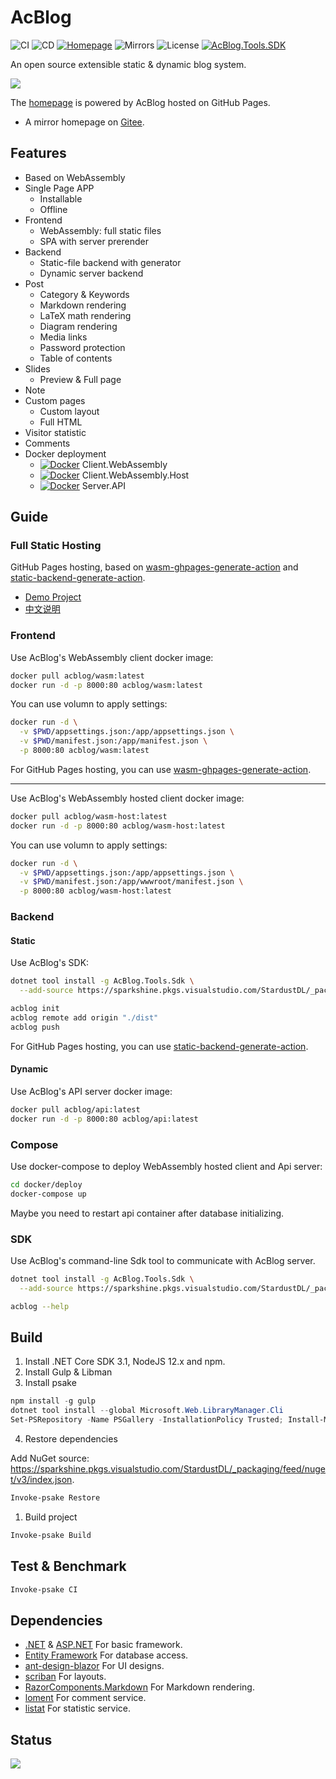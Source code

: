 # AcBlog

![CI](https://github.com/acblog/acblog/workflows/CI/badge.svg) ![CD](https://github.com/acblog/acblog/workflows/CD/badge.svg) [![Homepage](https://img.shields.io/github/workflow/status/acblog/acblog.github.io/Deploy/src?label=homepage)](https://github.com/acblog/acblog.github.io) ![Mirrors](https://img.shields.io/github/workflow/status/acblog/mirrors/Mirror/master?label=mirrors) ![License](https://img.shields.io/github/license/acblog/acblog.svg) [![AcBlog.Tools.SDK](https://buildstats.info/nuget/AcBlog.Tools.SDK)](https://www.nuget.org/packages/AcBlog.Tools.SDK/)

An open source extensible static & dynamic blog system.

![](https://repository-images.githubusercontent.com/259549650/50d50d00-9073-11ea-8e72-0d3f1d3a7d8c)

The [homepage](https://acblog.github.io) is powered by AcBlog hosted on GitHub Pages.

- A mirror homepage on [Gitee](https://acblog.gitee.io).

## Features

- Based on WebAssembly
- Single Page APP
  - Installable
  - Offline
- Frontend
  - WebAssembly: full static files
  - SPA with server prerender
- Backend
  - Static-file backend with generator
  - Dynamic server backend
- Post
  - Category & Keywords
  - Markdown rendering
  - LaTeX math rendering
  - Diagram rendering
  - Media links
  - Password protection
  - Table of contents
- Slides
  - Preview & Full page
- Note
- Custom pages
  - Custom layout
  - Full HTML
- Visitor statistic
- Comments
- Docker deployment
  - [![Docker](https://img.shields.io/docker/pulls/acblog/wasm.svg)](https://hub.docker.com/r/acblog/wasm) Client.WebAssembly
  - [![Docker](https://img.shields.io/docker/pulls/acblog/wasm-host.svg)](https://hub.docker.com/r/acblog/wasm-host) Client.WebAssembly.Host
  - [![Docker](https://img.shields.io/docker/pulls/acblog/api.svg)](https://hub.docker.com/r/acblog/api) Server.API

## Guide

### Full Static Hosting

GitHub Pages hosting, based on [wasm-ghpages-generate-action](https://github.com/acblog/wasm-ghpages-generate-action) and [static-backend-generate-action](https://github.com/acblog/static-backend-generate-action).

- [Demo Project](https://github.com/acblog/acblog.github.io)
- [中文说明](https://stardustdl.gitee.io/posts/Development%2FAcBlog-staticgen)

### Frontend

Use AcBlog's WebAssembly client docker image:

```sh
docker pull acblog/wasm:latest
docker run -d -p 8000:80 acblog/wasm:latest
```

You can use volumn to apply settings:

```sh
docker run -d \
  -v $PWD/appsettings.json:/app/appsettings.json \
  -v $PWD/manifest.json:/app/manifest.json \
  -p 8000:80 acblog/wasm:latest
```

For GitHub Pages hosting, you can use [wasm-ghpages-generate-action](https://github.com/acblog/wasm-ghpages-generate-action).

---

Use AcBlog's WebAssembly hosted client docker image:

```sh
docker pull acblog/wasm-host:latest
docker run -d -p 8000:80 acblog/wasm-host:latest
```

You can use volumn to apply settings:

```sh
docker run -d \
  -v $PWD/appsettings.json:/app/appsettings.json \
  -v $PWD/manifest.json:/app/wwwroot/manifest.json \
  -p 8000:80 acblog/wasm-host:latest
```

### Backend

#### Static

Use AcBlog's SDK:

```sh
dotnet tool install -g AcBlog.Tools.Sdk \
  --add-source https://sparkshine.pkgs.visualstudio.com/StardustDL/_packaging/feed/nuget/v3/index.json

acblog init
acblog remote add origin "./dist"
acblog push
```

For GitHub Pages hosting, you can use [static-backend-generate-action](https://github.com/acblog/static-backend-generate-action).

#### Dynamic

Use AcBlog's API server docker image:

```sh
docker pull acblog/api:latest
docker run -d -p 8000:80 acblog/api:latest
```

### Compose

Use docker-compose to deploy WebAssembly hosted client and Api server:

```sh
cd docker/deploy
docker-compose up
```

Maybe you need to restart api container after database initializing.

### SDK

Use AcBlog's command-line Sdk tool to communicate with AcBlog server.

```sh
dotnet tool install -g AcBlog.Tools.Sdk \
  --add-source https://sparkshine.pkgs.visualstudio.com/StardustDL/_packaging/feed/nuget/v3/index.json

acblog --help
```

## Build

1. Install .NET Core SDK 3.1, NodeJS 12.x and npm.
2. Install Gulp & Libman
3. Install psake

```ps1
npm install -g gulp
dotnet tool install --global Microsoft.Web.LibraryManager.Cli
Set-PSRepository -Name PSGallery -InstallationPolicy Trusted; Install-Module -Name psake
```

4. Restore dependencies

Add NuGet source: https://sparkshine.pkgs.visualstudio.com/StardustDL/_packaging/feed/nuget/v3/index.json.

```ps1
Invoke-psake Restore
```

1. Build project

```ps1
Invoke-psake Build
```

## Test & Benchmark

```sh
Invoke-psake CI
```

## Dependencies

- [.NET](https://github.com/dotnet/runtime) & [ASP.NET](https://github.com/dotnet/aspnetcore) For basic framework.
- [Entity Framework](https://github.com/dotnet/efcore) For database access.
- [ant-design-blazor](https://github.com/ant-design-blazor/ant-design-blazor) For UI designs.
- [scriban](https://github.com/lunet-io/scriban) For layouts.
- [RazorComponents.Markdown](https://github.com/StardustDL/RazorComponents.Markdown) For Markdown rendering.
- [loment](https://github.com/StardustDL/loment) For comment service.
- [listat](https://github.com/StardustDL/listat) For statistic service.

## Status

![](https://buildstats.info/github/chart/acblog/acblog?branch=master)